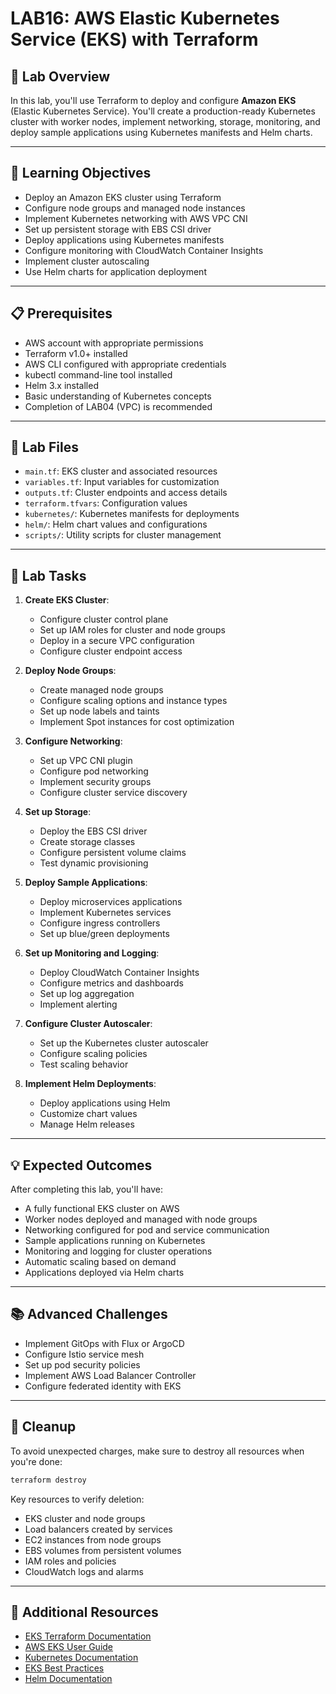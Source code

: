 # LAB16: AWS Elastic Kubernetes Service (EKS) with Terraform

## 📝 Lab Overview

In this lab, you'll use Terraform to deploy and configure **Amazon EKS** (Elastic Kubernetes Service). You'll create a production-ready Kubernetes cluster with worker nodes, implement networking, storage, monitoring, and deploy sample applications using Kubernetes manifests and Helm charts.

---

## 🎯 Learning Objectives

- Deploy an Amazon EKS cluster using Terraform
- Configure node groups and managed node instances
- Implement Kubernetes networking with AWS VPC CNI
- Set up persistent storage with EBS CSI driver
- Deploy applications using Kubernetes manifests
- Configure monitoring with CloudWatch Container Insights
- Implement cluster autoscaling
- Use Helm charts for application deployment

---

## 📋 Prerequisites

- AWS account with appropriate permissions
- Terraform v1.0+ installed
- AWS CLI configured with appropriate credentials
- kubectl command-line tool installed
- Helm 3.x installed
- Basic understanding of Kubernetes concepts
- Completion of LAB04 (VPC) is recommended

---

## 📁 Lab Files

- `main.tf`: EKS cluster and associated resources
- `variables.tf`: Input variables for customization
- `outputs.tf`: Cluster endpoints and access details
- `terraform.tfvars`: Configuration values
- `kubernetes/`: Kubernetes manifests for deployments
- `helm/`: Helm chart values and configurations
- `scripts/`: Utility scripts for cluster management

---

## 🔨 Lab Tasks

1. **Create EKS Cluster**:
   - Configure cluster control plane
   - Set up IAM roles for cluster and node groups
   - Deploy in a secure VPC configuration
   - Configure cluster endpoint access

2. **Deploy Node Groups**:
   - Create managed node groups
   - Configure scaling options and instance types
   - Set up node labels and taints
   - Implement Spot instances for cost optimization

3. **Configure Networking**:
   - Set up VPC CNI plugin
   - Configure pod networking
   - Implement security groups
   - Configure cluster service discovery

4. **Set up Storage**:
   - Deploy the EBS CSI driver
   - Create storage classes
   - Configure persistent volume claims
   - Test dynamic provisioning

5. **Deploy Sample Applications**:
   - Deploy microservices applications
   - Implement Kubernetes services
   - Configure ingress controllers
   - Set up blue/green deployments

6. **Set up Monitoring and Logging**:
   - Deploy CloudWatch Container Insights
   - Configure metrics and dashboards
   - Set up log aggregation
   - Implement alerting

7. **Configure Cluster Autoscaler**:
   - Set up the Kubernetes cluster autoscaler
   - Configure scaling policies
   - Test scaling behavior

8. **Implement Helm Deployments**:
   - Deploy applications using Helm
   - Customize chart values
   - Manage Helm releases

---

## 💡 Expected Outcomes

After completing this lab, you'll have:
- A fully functional EKS cluster on AWS
- Worker nodes deployed and managed with node groups
- Networking configured for pod and service communication
- Sample applications running on Kubernetes
- Monitoring and logging for cluster operations
- Automatic scaling based on demand
- Applications deployed via Helm charts

---

## 📚 Advanced Challenges

- Implement GitOps with Flux or ArgoCD
- Configure Istio service mesh
- Set up pod security policies
- Implement AWS Load Balancer Controller
- Configure federated identity with EKS

---

## 🧹 Cleanup

To avoid unexpected charges, make sure to destroy all resources when you're done:

```bash
terraform destroy
```

Key resources to verify deletion:
- EKS cluster and node groups
- Load balancers created by services
- EC2 instances from node groups
- EBS volumes from persistent volumes
- IAM roles and policies
- CloudWatch logs and alarms

---

## 📖 Additional Resources

- [EKS Terraform Documentation](https://registry.terraform.io/providers/hashicorp/aws/latest/docs/resources/eks_cluster)
- [AWS EKS User Guide](https://docs.aws.amazon.com/eks/latest/userguide/what-is-eks.html)
- [Kubernetes Documentation](https://kubernetes.io/docs/)
- [EKS Best Practices](https://aws.github.io/aws-eks-best-practices/)
- [Helm Documentation](https://helm.sh/docs/) 